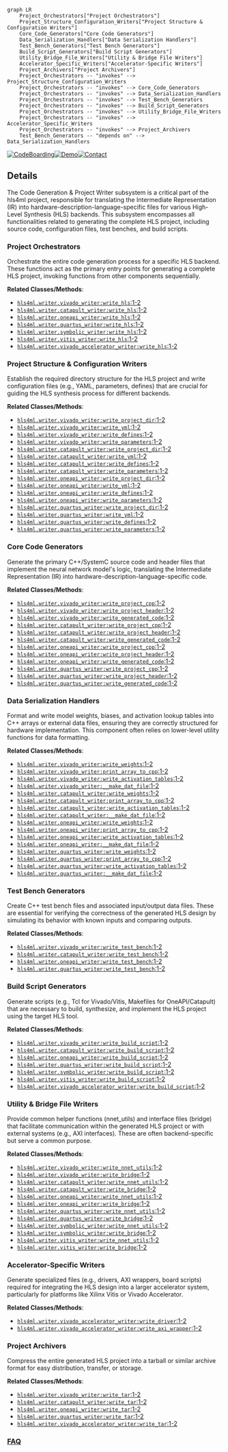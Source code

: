 ```mermaid
graph LR
    Project_Orchestrators["Project Orchestrators"]
    Project_Structure_Configuration_Writers["Project Structure & Configuration Writers"]
    Core_Code_Generators["Core Code Generators"]
    Data_Serialization_Handlers["Data Serialization Handlers"]
    Test_Bench_Generators["Test Bench Generators"]
    Build_Script_Generators["Build Script Generators"]
    Utility_Bridge_File_Writers["Utility & Bridge File Writers"]
    Accelerator_Specific_Writers["Accelerator-Specific Writers"]
    Project_Archivers["Project Archivers"]
    Project_Orchestrators -- "invokes" --> Project_Structure_Configuration_Writers
    Project_Orchestrators -- "invokes" --> Core_Code_Generators
    Project_Orchestrators -- "invokes" --> Data_Serialization_Handlers
    Project_Orchestrators -- "invokes" --> Test_Bench_Generators
    Project_Orchestrators -- "invokes" --> Build_Script_Generators
    Project_Orchestrators -- "invokes" --> Utility_Bridge_File_Writers
    Project_Orchestrators -- "invokes" --> Accelerator_Specific_Writers
    Project_Orchestrators -- "invokes" --> Project_Archivers
    Test_Bench_Generators -- "depends on" --> Data_Serialization_Handlers
```

[![CodeBoarding](https://img.shields.io/badge/Generated%20by-CodeBoarding-9cf?style=flat-square)](https://github.com/CodeBoarding/GeneratedOnBoardings)[![Demo](https://img.shields.io/badge/Try%20our-Demo-blue?style=flat-square)](https://www.codeboarding.org/demo)[![Contact](https://img.shields.io/badge/Contact%20us%20-%20contact@codeboarding.org-lightgrey?style=flat-square)](mailto:contact@codeboarding.org)

## Details

The Code Generation & Project Writer subsystem is a critical part of the hls4ml project, responsible for translating the Intermediate Representation (IR) into hardware-description-language-specific files for various High-Level Synthesis (HLS) backends. This subsystem encompasses all functionalities related to generating the complete HLS project, including source code, configuration files, test benches, and build scripts.

### Project Orchestrators
Orchestrate the entire code generation process for a specific HLS backend. These functions act as the primary entry points for generating a complete HLS project, invoking functions from other components sequentially.


**Related Classes/Methods**:

- <a href="https://github.com/fastmachinelearning/hls4ml/blob/main/hls4ml/writer/vivado_writer.py#L1-L2" target="_blank" rel="noopener noreferrer">`hls4ml.writer.vivado_writer:write_hls`:1-2</a>
- <a href="https://github.com/fastmachinelearning/hls4ml/blob/main/hls4ml/writer/catapult_writer.py#L1-L2" target="_blank" rel="noopener noreferrer">`hls4ml.writer.catapult_writer:write_hls`:1-2</a>
- <a href="https://github.com/fastmachinelearning/hls4ml/blob/main/hls4ml/writer/oneapi_writer.py#L1-L2" target="_blank" rel="noopener noreferrer">`hls4ml.writer.oneapi_writer:write_hls`:1-2</a>
- <a href="https://github.com/fastmachinelearning/hls4ml/blob/main/hls4ml/writer/quartus_writer.py#L1-L2" target="_blank" rel="noopener noreferrer">`hls4ml.writer.quartus_writer:write_hls`:1-2</a>
- <a href="https://github.com/fastmachinelearning/hls4ml/blob/main/hls4ml/writer/symbolic_writer.py#L1-L2" target="_blank" rel="noopener noreferrer">`hls4ml.writer.symbolic_writer:write_hls`:1-2</a>
- <a href="https://github.com/fastmachinelearning/hls4ml/blob/main/hls4ml/writer/vitis_writer.py#L1-L2" target="_blank" rel="noopener noreferrer">`hls4ml.writer.vitis_writer:write_hls`:1-2</a>
- <a href="https://github.com/fastmachinelearning/hls4ml/blob/main/hls4ml/writer/vivado_accelerator_writer.py#L1-L2" target="_blank" rel="noopener noreferrer">`hls4ml.writer.vivado_accelerator_writer:write_hls`:1-2</a>


### Project Structure & Configuration Writers
Establish the required directory structure for the HLS project and write configuration files (e.g., YAML, parameters, defines) that are crucial for guiding the HLS synthesis process for different backends.


**Related Classes/Methods**:

- <a href="https://github.com/fastmachinelearning/hls4ml/blob/main/hls4ml/writer/vivado_writer.py#L1-L2" target="_blank" rel="noopener noreferrer">`hls4ml.writer.vivado_writer:write_project_dir`:1-2</a>
- <a href="https://github.com/fastmachinelearning/hls4ml/blob/main/hls4ml/writer/vivado_writer.py#L1-L2" target="_blank" rel="noopener noreferrer">`hls4ml.writer.vivado_writer:write_yml`:1-2</a>
- <a href="https://github.com/fastmachinelearning/hls4ml/blob/main/hls4ml/writer/vivado_writer.py#L1-L2" target="_blank" rel="noopener noreferrer">`hls4ml.writer.vivado_writer:write_defines`:1-2</a>
- <a href="https://github.com/fastmachinelearning/hls4ml/blob/main/hls4ml/writer/vivado_writer.py#L1-L2" target="_blank" rel="noopener noreferrer">`hls4ml.writer.vivado_writer:write_parameters`:1-2</a>
- <a href="https://github.com/fastmachinelearning/hls4ml/blob/main/hls4ml/writer/catapult_writer.py#L1-L2" target="_blank" rel="noopener noreferrer">`hls4ml.writer.catapult_writer:write_project_dir`:1-2</a>
- <a href="https://github.com/fastmachinelearning/hls4ml/blob/main/hls4ml/writer/catapult_writer.py#L1-L2" target="_blank" rel="noopener noreferrer">`hls4ml.writer.catapult_writer:write_yml`:1-2</a>
- <a href="https://github.com/fastmachinelearning/hls4ml/blob/main/hls4ml/writer/catapult_writer.py#L1-L2" target="_blank" rel="noopener noreferrer">`hls4ml.writer.catapult_writer:write_defines`:1-2</a>
- <a href="https://github.com/fastmachinelearning/hls4ml/blob/main/hls4ml/writer/catapult_writer.py#L1-L2" target="_blank" rel="noopener noreferrer">`hls4ml.writer.catapult_writer:write_parameters`:1-2</a>
- <a href="https://github.com/fastmachinelearning/hls4ml/blob/main/hls4ml/writer/oneapi_writer.py#L1-L2" target="_blank" rel="noopener noreferrer">`hls4ml.writer.oneapi_writer:write_project_dir`:1-2</a>
- <a href="https://github.com/fastmachinelearning/hls4ml/blob/main/hls4ml/writer/oneapi_writer.py#L1-L2" target="_blank" rel="noopener noreferrer">`hls4ml.writer.oneapi_writer:write_yml`:1-2</a>
- <a href="https://github.com/fastmachinelearning/hls4ml/blob/main/hls4ml/writer/oneapi_writer.py#L1-L2" target="_blank" rel="noopener noreferrer">`hls4ml.writer.oneapi_writer:write_defines`:1-2</a>
- <a href="https://github.com/fastmachinelearning/hls4ml/blob/main/hls4ml/writer/oneapi_writer.py#L1-L2" target="_blank" rel="noopener noreferrer">`hls4ml.writer.oneapi_writer:write_parameters`:1-2</a>
- <a href="https://github.com/fastmachinelearning/hls4ml/blob/main/hls4ml/writer/quartus_writer.py#L1-L2" target="_blank" rel="noopener noreferrer">`hls4ml.writer.quartus_writer:write_project_dir`:1-2</a>
- <a href="https://github.com/fastmachinelearning/hls4ml/blob/main/hls4ml/writer/quartus_writer.py#L1-L2" target="_blank" rel="noopener noreferrer">`hls4ml.writer.quartus_writer:write_yml`:1-2</a>
- <a href="https://github.com/fastmachinelearning/hls4ml/blob/main/hls4ml/writer/quartus_writer.py#L1-L2" target="_blank" rel="noopener noreferrer">`hls4ml.writer.quartus_writer:write_defines`:1-2</a>
- <a href="https://github.com/fastmachinelearning/hls4ml/blob/main/hls4ml/writer/quartus_writer.py#L1-L2" target="_blank" rel="noopener noreferrer">`hls4ml.writer.quartus_writer:write_parameters`:1-2</a>


### Core Code Generators
Generate the primary C++/SystemC source code and header files that implement the neural network model's logic, translating the Intermediate Representation (IR) into hardware-description-language-specific code.


**Related Classes/Methods**:

- <a href="https://github.com/fastmachinelearning/hls4ml/blob/main/hls4ml/writer/vivado_writer.py#L1-L2" target="_blank" rel="noopener noreferrer">`hls4ml.writer.vivado_writer:write_project_cpp`:1-2</a>
- <a href="https://github.com/fastmachinelearning/hls4ml/blob/main/hls4ml/writer/vivado_writer.py#L1-L2" target="_blank" rel="noopener noreferrer">`hls4ml.writer.vivado_writer:write_project_header`:1-2</a>
- <a href="https://github.com/fastmachinelearning/hls4ml/blob/main/hls4ml/writer/vivado_writer.py#L1-L2" target="_blank" rel="noopener noreferrer">`hls4ml.writer.vivado_writer:write_generated_code`:1-2</a>
- <a href="https://github.com/fastmachinelearning/hls4ml/blob/main/hls4ml/writer/catapult_writer.py#L1-L2" target="_blank" rel="noopener noreferrer">`hls4ml.writer.catapult_writer:write_project_cpp`:1-2</a>
- <a href="https://github.com/fastmachinelearning/hls4ml/blob/main/hls4ml/writer/catapult_writer.py#L1-L2" target="_blank" rel="noopener noreferrer">`hls4ml.writer.catapult_writer:write_project_header`:1-2</a>
- <a href="https://github.com/fastmachinelearning/hls4ml/blob/main/hls4ml/writer/catapult_writer.py#L1-L2" target="_blank" rel="noopener noreferrer">`hls4ml.writer.catapult_writer:write_generated_code`:1-2</a>
- <a href="https://github.com/fastmachinelearning/hls4ml/blob/main/hls4ml/writer/oneapi_writer.py#L1-L2" target="_blank" rel="noopener noreferrer">`hls4ml.writer.oneapi_writer:write_project_cpp`:1-2</a>
- <a href="https://github.com/fastmachinelearning/hls4ml/blob/main/hls4ml/writer/oneapi_writer.py#L1-L2" target="_blank" rel="noopener noreferrer">`hls4ml.writer.oneapi_writer:write_project_header`:1-2</a>
- <a href="https://github.com/fastmachinelearning/hls4ml/blob/main/hls4ml/writer/oneapi_writer.py#L1-L2" target="_blank" rel="noopener noreferrer">`hls4ml.writer.oneapi_writer:write_generated_code`:1-2</a>
- <a href="https://github.com/fastmachinelearning/hls4ml/blob/main/hls4ml/writer/quartus_writer.py#L1-L2" target="_blank" rel="noopener noreferrer">`hls4ml.writer.quartus_writer:write_project_cpp`:1-2</a>
- <a href="https://github.com/fastmachinelearning/hls4ml/blob/main/hls4ml/writer/quartus_writer.py#L1-L2" target="_blank" rel="noopener noreferrer">`hls4ml.writer.quartus_writer:write_project_header`:1-2</a>
- <a href="https://github.com/fastmachinelearning/hls4ml/blob/main/hls4ml/writer/quartus_writer.py#L1-L2" target="_blank" rel="noopener noreferrer">`hls4ml.writer.quartus_writer:write_generated_code`:1-2</a>


### Data Serialization Handlers
Format and write model weights, biases, and activation lookup tables into C++ arrays or external data files, ensuring they are correctly structured for hardware implementation. This component often relies on lower-level utility functions for data formatting.


**Related Classes/Methods**:

- <a href="https://github.com/fastmachinelearning/hls4ml/blob/main/hls4ml/writer/vivado_writer.py#L1-L2" target="_blank" rel="noopener noreferrer">`hls4ml.writer.vivado_writer:write_weights`:1-2</a>
- <a href="https://github.com/fastmachinelearning/hls4ml/blob/main/hls4ml/writer/vivado_writer.py#L1-L2" target="_blank" rel="noopener noreferrer">`hls4ml.writer.vivado_writer:print_array_to_cpp`:1-2</a>
- <a href="https://github.com/fastmachinelearning/hls4ml/blob/main/hls4ml/writer/vivado_writer.py#L1-L2" target="_blank" rel="noopener noreferrer">`hls4ml.writer.vivado_writer:write_activation_tables`:1-2</a>
- <a href="https://github.com/fastmachinelearning/hls4ml/blob/main/hls4ml/writer/vivado_writer.py#L1-L2" target="_blank" rel="noopener noreferrer">`hls4ml.writer.vivado_writer:__make_dat_file`:1-2</a>
- <a href="https://github.com/fastmachinelearning/hls4ml/blob/main/hls4ml/writer/catapult_writer.py#L1-L2" target="_blank" rel="noopener noreferrer">`hls4ml.writer.catapult_writer:write_weights`:1-2</a>
- <a href="https://github.com/fastmachinelearning/hls4ml/blob/main/hls4ml/writer/catapult_writer.py#L1-L2" target="_blank" rel="noopener noreferrer">`hls4ml.writer.catapult_writer:print_array_to_cpp`:1-2</a>
- <a href="https://github.com/fastmachinelearning/hls4ml/blob/main/hls4ml/writer/catapult_writer.py#L1-L2" target="_blank" rel="noopener noreferrer">`hls4ml.writer.catapult_writer:write_activation_tables`:1-2</a>
- <a href="https://github.com/fastmachinelearning/hls4ml/blob/main/hls4ml/writer/catapult_writer.py#L1-L2" target="_blank" rel="noopener noreferrer">`hls4ml.writer.catapult_writer:__make_dat_file`:1-2</a>
- <a href="https://github.com/fastmachinelearning/hls4ml/blob/main/hls4ml/writer/oneapi_writer.py#L1-L2" target="_blank" rel="noopener noreferrer">`hls4ml.writer.oneapi_writer:write_weights`:1-2</a>
- <a href="https://github.com/fastmachinelearning/hls4ml/blob/main/hls4ml/writer/oneapi_writer.py#L1-L2" target="_blank" rel="noopener noreferrer">`hls4ml.writer.oneapi_writer:print_array_to_cpp`:1-2</a>
- <a href="https://github.com/fastmachinelearning/hls4ml/blob/main/hls4ml/writer/oneapi_writer.py#L1-L2" target="_blank" rel="noopener noreferrer">`hls4ml.writer.oneapi_writer:write_activation_tables`:1-2</a>
- <a href="https://github.com/fastmachinelearning/hls4ml/blob/main/hls4ml/writer/oneapi_writer.py#L1-L2" target="_blank" rel="noopener noreferrer">`hls4ml.writer.oneapi_writer:__make_dat_file`:1-2</a>
- <a href="https://github.com/fastmachinelearning/hls4ml/blob/main/hls4ml/writer/quartus_writer.py#L1-L2" target="_blank" rel="noopener noreferrer">`hls4ml.writer.quartus_writer:write_weights`:1-2</a>
- <a href="https://github.com/fastmachinelearning/hls4ml/blob/main/hls4ml/writer/quartus_writer.py#L1-L2" target="_blank" rel="noopener noreferrer">`hls4ml.writer.quartus_writer:print_array_to_cpp`:1-2</a>
- <a href="https://github.com/fastmachinelearning/hls4ml/blob/main/hls4ml/writer/quartus_writer.py#L1-L2" target="_blank" rel="noopener noreferrer">`hls4ml.writer.quartus_writer:write_activation_tables`:1-2</a>
- <a href="https://github.com/fastmachinelearning/hls4ml/blob/main/hls4ml/writer/quartus_writer.py#L1-L2" target="_blank" rel="noopener noreferrer">`hls4ml.writer.quartus_writer:__make_dat_file`:1-2</a>


### Test Bench Generators
Create C++ test bench files and associated input/output data files. These are essential for verifying the correctness of the generated HLS design by simulating its behavior with known inputs and comparing outputs.


**Related Classes/Methods**:

- <a href="https://github.com/fastmachinelearning/hls4ml/blob/main/hls4ml/writer/vivado_writer.py#L1-L2" target="_blank" rel="noopener noreferrer">`hls4ml.writer.vivado_writer:write_test_bench`:1-2</a>
- <a href="https://github.com/fastmachinelearning/hls4ml/blob/main/hls4ml/writer/catapult_writer.py#L1-L2" target="_blank" rel="noopener noreferrer">`hls4ml.writer.catapult_writer:write_test_bench`:1-2</a>
- <a href="https://github.com/fastmachinelearning/hls4ml/blob/main/hls4ml/writer/oneapi_writer.py#L1-L2" target="_blank" rel="noopener noreferrer">`hls4ml.writer.oneapi_writer:write_test_bench`:1-2</a>
- <a href="https://github.com/fastmachinelearning/hls4ml/blob/main/hls4ml/writer/quartus_writer.py#L1-L2" target="_blank" rel="noopener noreferrer">`hls4ml.writer.quartus_writer:write_test_bench`:1-2</a>


### Build Script Generators
Generate scripts (e.g., Tcl for Vivado/Vitis, Makefiles for OneAPI/Catapult) that are necessary to build, synthesize, and implement the HLS project using the target HLS tool.


**Related Classes/Methods**:

- <a href="https://github.com/fastmachinelearning/hls4ml/blob/main/hls4ml/writer/vivado_writer.py#L1-L2" target="_blank" rel="noopener noreferrer">`hls4ml.writer.vivado_writer:write_build_script`:1-2</a>
- <a href="https://github.com/fastmachinelearning/hls4ml/blob/main/hls4ml/writer/catapult_writer.py#L1-L2" target="_blank" rel="noopener noreferrer">`hls4ml.writer.catapult_writer:write_build_script`:1-2</a>
- <a href="https://github.com/fastmachinelearning/hls4ml/blob/main/hls4ml/writer/oneapi_writer.py#L1-L2" target="_blank" rel="noopener noreferrer">`hls4ml.writer.oneapi_writer:write_build_script`:1-2</a>
- <a href="https://github.com/fastmachinelearning/hls4ml/blob/main/hls4ml/writer/quartus_writer.py#L1-L2" target="_blank" rel="noopener noreferrer">`hls4ml.writer.quartus_writer:write_build_script`:1-2</a>
- <a href="https://github.com/fastmachinelearning/hls4ml/blob/main/hls4ml/writer/symbolic_writer.py#L1-L2" target="_blank" rel="noopener noreferrer">`hls4ml.writer.symbolic_writer:write_build_script`:1-2</a>
- <a href="https://github.com/fastmachinelearning/hls4ml/blob/main/hls4ml/writer/vitis_writer.py#L1-L2" target="_blank" rel="noopener noreferrer">`hls4ml.writer.vitis_writer:write_build_script`:1-2</a>
- <a href="https://github.com/fastmachinelearning/hls4ml/blob/main/hls4ml/writer/vivado_accelerator_writer.py#L1-L2" target="_blank" rel="noopener noreferrer">`hls4ml.writer.vivado_accelerator_writer:write_build_script`:1-2</a>


### Utility & Bridge File Writers
Provide common helper functions (nnet_utils) and interface files (bridge) that facilitate communication within the generated HLS project or with external systems (e.g., AXI interfaces). These are often backend-specific but serve a common purpose.


**Related Classes/Methods**:

- <a href="https://github.com/fastmachinelearning/hls4ml/blob/main/hls4ml/writer/vivado_writer.py#L1-L2" target="_blank" rel="noopener noreferrer">`hls4ml.writer.vivado_writer:write_nnet_utils`:1-2</a>
- <a href="https://github.com/fastmachinelearning/hls4ml/blob/main/hls4ml/writer/vivado_writer.py#L1-L2" target="_blank" rel="noopener noreferrer">`hls4ml.writer.vivado_writer:write_bridge`:1-2</a>
- <a href="https://github.com/fastmachinelearning/hls4ml/blob/main/hls4ml/writer/catapult_writer.py#L1-L2" target="_blank" rel="noopener noreferrer">`hls4ml.writer.catapult_writer:write_nnet_utils`:1-2</a>
- <a href="https://github.com/fastmachinelearning/hls4ml/blob/main/hls4ml/writer/catapult_writer.py#L1-L2" target="_blank" rel="noopener noreferrer">`hls4ml.writer.catapult_writer:write_bridge`:1-2</a>
- <a href="https://github.com/fastmachinelearning/hls4ml/blob/main/hls4ml/writer/oneapi_writer.py#L1-L2" target="_blank" rel="noopener noreferrer">`hls4ml.writer.oneapi_writer:write_nnet_utils`:1-2</a>
- <a href="https://github.com/fastmachinelearning/hls4ml/blob/main/hls4ml/writer/oneapi_writer.py#L1-L2" target="_blank" rel="noopener noreferrer">`hls4ml.writer.oneapi_writer:write_bridge`:1-2</a>
- <a href="https://github.com/fastmachinelearning/hls4ml/blob/main/hls4ml/writer/quartus_writer.py#L1-L2" target="_blank" rel="noopener noreferrer">`hls4ml.writer.quartus_writer:write_nnet_utils`:1-2</a>
- <a href="https://github.com/fastmachinelearning/hls4ml/blob/main/hls4ml/writer/quartus_writer.py#L1-L2" target="_blank" rel="noopener noreferrer">`hls4ml.writer.quartus_writer:write_bridge`:1-2</a>
- <a href="https://github.com/fastmachinelearning/hls4ml/blob/main/hls4ml/writer/symbolic_writer.py#L1-L2" target="_blank" rel="noopener noreferrer">`hls4ml.writer.symbolic_writer:write_nnet_utils`:1-2</a>
- <a href="https://github.com/fastmachinelearning/hls4ml/blob/main/hls4ml/writer/symbolic_writer.py#L1-L2" target="_blank" rel="noopener noreferrer">`hls4ml.writer.symbolic_writer:write_bridge`:1-2</a>
- <a href="https://github.com/fastmachinelearning/hls4ml/blob/main/hls4ml/writer/vitis_writer.py#L1-L2" target="_blank" rel="noopener noreferrer">`hls4ml.writer.vitis_writer:write_nnet_utils`:1-2</a>
- <a href="https://github.com/fastmachinelearning/hls4ml/blob/main/hls4ml/writer/vitis_writer.py#L1-L2" target="_blank" rel="noopener noreferrer">`hls4ml.writer.vitis_writer:write_bridge`:1-2</a>


### Accelerator-Specific Writers
Generate specialized files (e.g., drivers, AXI wrappers, board scripts) required for integrating the HLS design into a larger accelerator system, particularly for platforms like Xilinx Vitis or Vivado Accelerator.


**Related Classes/Methods**:

- <a href="https://github.com/fastmachinelearning/hls4ml/blob/main/hls4ml/writer/vivado_accelerator_writer.py#L1-L2" target="_blank" rel="noopener noreferrer">`hls4ml.writer.vivado_accelerator_writer:write_driver`:1-2</a>
- <a href="https://github.com/fastmachinelearning/hls4ml/blob/main/hls4ml/writer/vivado_accelerator_writer.py#L1-L2" target="_blank" rel="noopener noreferrer">`hls4ml.writer.vivado_accelerator_writer:write_axi_wrapper`:1-2</a>


### Project Archivers
Compress the entire generated HLS project into a tarball or similar archive format for easy distribution, transfer, or storage.


**Related Classes/Methods**:

- <a href="https://github.com/fastmachinelearning/hls4ml/blob/main/hls4ml/writer/vivado_writer.py#L1-L2" target="_blank" rel="noopener noreferrer">`hls4ml.writer.vivado_writer:write_tar`:1-2</a>
- <a href="https://github.com/fastmachinelearning/hls4ml/blob/main/hls4ml/writer/catapult_writer.py#L1-L2" target="_blank" rel="noopener noreferrer">`hls4ml.writer.catapult_writer:write_tar`:1-2</a>
- <a href="https://github.com/fastmachinelearning/hls4ml/blob/main/hls4ml/writer/oneapi_writer.py#L1-L2" target="_blank" rel="noopener noreferrer">`hls4ml.writer.oneapi_writer:write_tar`:1-2</a>
- <a href="https://github.com/fastmachinelearning/hls4ml/blob/main/hls4ml/writer/quartus_writer.py#L1-L2" target="_blank" rel="noopener noreferrer">`hls4ml.writer.quartus_writer:write_tar`:1-2</a>
- <a href="https://github.com/fastmachinelearning/hls4ml/blob/main/hls4ml/writer/vivado_accelerator_writer.py#L1-L2" target="_blank" rel="noopener noreferrer">`hls4ml.writer.vivado_accelerator_writer:write_tar`:1-2</a>




### [FAQ](https://github.com/CodeBoarding/GeneratedOnBoardings/tree/main?tab=readme-ov-file#faq)